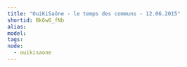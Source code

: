 ```yaml
---
title: "OuiKiSaône - le temps des communs - 12.06.2015"
shortid: Bk6w6_fNb
alias:
model:
tags:
node: 
  - ouikisaone
---
```


